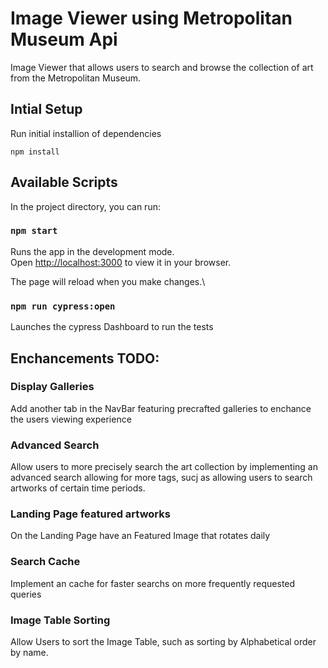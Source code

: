 # Image Viewer using Metropolitan Museum Api

Image Viewer that allows users to search and browse the collection of art from
the Metropolitan Museum.

## Intial Setup

Run initial installion of dependencies

```
npm install
```

## Available Scripts

In the project directory, you can run:

### `npm start`

Runs the app in the development mode.\
Open [http://localhost:3000](http://localhost:3000) to view it in your browser.

The page will reload when you make changes.\

### `npm run cypress:open`

Launches the cypress Dashboard to run the tests

## Enchancements TODO:

### Display Galleries

Add another tab in the NavBar featuring precrafted galleries to enchance the users viewing experience

### Advanced Search

Allow users to more precisely search the art collection by implementing an
advanced search allowing for more tags, sucj as allowing users to search
artworks of certain time periods.

### Landing Page featured artworks

On the Landing Page have an Featured Image that rotates daily

### Search Cache

Implement an cache for faster searchs on more frequently requested queries

### Image Table Sorting

Allow Users to sort the Image Table, such as sorting by Alphabetical order by name.


